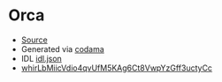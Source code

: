 # Orca

* [Source](https://github.com/orca-so/whirlpools)
* Generated via [codama](https://github.com/codama-idl/codama)
* IDL [idl.json](./idl/idl.json)
* [whirLbMiicVdio4qvUfM5KAg6Ct8VwpYzGff3uctyCc](https://explorer.solana.com/address/whirLbMiicVdio4qvUfM5KAg6Ct8VwpYzGff3uctyCc) 